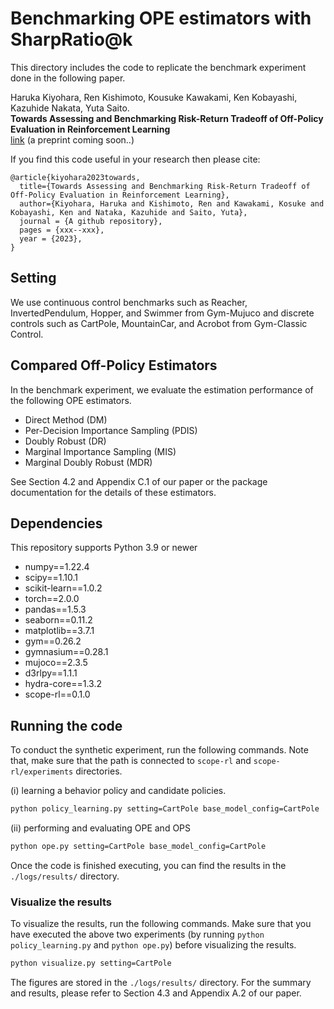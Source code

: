 # Benchmarking OPE estimators with SharpRatio@k

This directory includes the code to replicate the benchmark experiment done in the following paper.

Haruka Kiyohara, Ren Kishimoto, Kousuke Kawakami, Ken Kobayashi, Kazuhide Nakata, Yuta Saito.<br>
**Towards Assessing and Benchmarking Risk-Return Tradeoff of Off-Policy Evaluation in Reinforcement Learning**<br>
[link]() (a preprint coming soon..)

If you find this code useful in your research then please cite:
```
@article{kiyohara2023towards,
  title={Towards Assessing and Benchmarking Risk-Return Tradeoff of Off-Policy Evaluation in Reinforcement Learning},
  author={Kiyohara, Haruka and Kishimoto, Ren and Kawakami, Kosuke and Kobayashi, Ken and Nataka, Kazuhide and Saito, Yuta},
  journal = {A github repository},
  pages = {xxx--xxx},
  year = {2023},
}
```

## Setting
We use continuous control benchmarks such as Reacher, InvertedPendulum, Hopper, and Swimmer from Gym-Mujuco and discrete controls such as CartPole, MountainCar, and Acrobot from Gym-Classic Control.

## Compared Off-Policy Estimators
In the benchmark experiment, we evaluate the estimation performance of the following OPE estimators.

- Direct Method (DM)
- Per-Decision Importance Sampling (PDIS) 
- Doubly Robust (DR)
- Marginal Importance Sampling (MIS)
- Marginal Doubly Robust (MDR)

See Section 4.2 and Appendix C.1 of our paper or the package documentation for the details of these estimators.

## Dependencies
This repository supports Python 3.9 or newer

- numpy==1.22.4
- scipy==1.10.1
- scikit-learn==1.0.2
- torch==2.0.0
- pandas==1.5.3
- seaborn==0.11.2
- matplotlib==3.7.1
- gym==0.26.2
- gymnasium==0.28.1
- mujoco==2.3.5
- d3rlpy==1.1.1
- hydra-core==1.3.2
- scope-rl==0.1.0

## Running the code
To conduct the synthetic experiment, run the following commands. Note that, make sure that the path is connected to `scope-rl` and `scope-rl/experiments` directories.

(i) learning a behavior policy and candidate policies.
```bash
python policy_learning.py setting=CartPole base_model_config=CartPole
```

(ii) performing and evaluating OPE and OPS
```bash
python ope.py setting=CartPole base_model_config=CartPole
```

Once the code is finished executing, you can find the results in the `./logs/results/` directory. 

### Visualize the results
To visualize the results, run the following commands.
Make sure that you have executed the above two experiments (by running `python policy_learning.py` and `python ope.py`) before visualizing the results.

```bash
python visualize.py setting=CartPole
```

The figures are stored in the `./logs/results/` directory. For the summary and results, please refer to Section 4.3 and Appendix A.2 of our paper.
